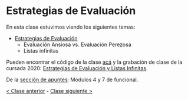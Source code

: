 # Estrategias de Evaluación

En esta clase estuvimos viendo los siguientes temas:
- [Estrategias de Evaluación](http://wiki.uqbar.org/wiki/articles/estrategias-de-evaluacion.html)
  - Evaluación Ansiosa vs. Evaluación Perezosa
  - Listas infinitas

Pueden encontrar el código de la clase [acá](https://github.com/pdep-mit/ejemplos-de-clase-haskell/blob/master/src/Clase6.hs) y la grabación de clase de la cursada 2020: [Estrategias de Evaluación y Listas Infinitas](https://www.youtube.com/watch?v=FiCXtcYk0hs&list=PL2xYJ49ov_dc1hCGcRMvu8VU3jexRUjf3).

De la [sección de apuntes](http://www.pdep.com.ar/material/apuntes): Módulos 4 y 7 de funcional.


[< Clase anterior](https://github.com/pdep-mit/bitacora-de-clase/blob/master/clase-08.md) - [Clase siguiente >](https://github.com/pdep-mit/bitacora-de-clase/blob/master/clase-10.md)
